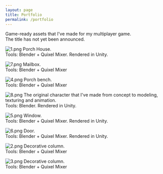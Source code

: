 ```yaml
---
layout: page
title: Portfolio
permalink: /portfolio
---
```


Game-ready assets that I've made for my multiplayer game. <br>
The title has not yet been announced.

![1.png]({{site.baseurl}}/images/1.png)
Porch House. <br>
Tools: Blender + Quixel Mixer. Rendered in Unity.

![7.png]({{site.baseurl}}/images/7.png)
Mailbox. <br>
Tools: Blender + Quixel Mixer

![4.png]({{site.baseurl}}/images/4.png)
Porch bench. <br>
Tools: Blender + Quixel Mixer

![8.png]({{site.baseurl}}/images/8.png)
The original character that I've made from concept to modeling, texturing and animation.
<br>
Tools: Blender. Rendered in Unity.

![5.png]({{site.baseurl}}/images/5.png)
Window. <br>
Tools: Blender + Quixel Mixer. Rendered in Unity.

![6.png]({{site.baseurl}}/images/6.png)
Door. <br>
Tools: Blender + Quixel Mixer. Rendered in Unity.


![2.png]({{site.baseurl}}/images/2.png)
Decorative column. <br>
Tools: Blender + Quixel Mixer

![3.png]({{site.baseurl}}/images/3.png)
Decorative column. <br>
Tools: Blender + Quixel Mixer

